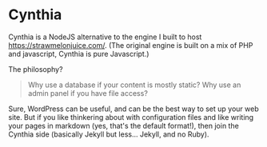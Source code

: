 # Cynthia

Cynthia is a NodeJS alternative to the engine I built to host <https://strawmelonjuice.com/>. (The original engine is built on a mix of PHP and javascript, Cynthia is pure Javascript.)

The philosophy?

> Why use a database if your content is mostly static? Why use an admin panel if you have file access?

Sure, WordPress can be useful, and can be the best way to set up your web site.
But if you like thinkering about with configuration files and like writing your pages in markdown (yes, that's the default format!), then join the Cynthia side (basically Jekyll but less... Jekyll, and no Ruby).

